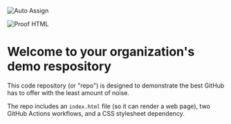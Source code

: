 ![Auto Assign](https://github.com/denmornekaar2/demo-repository/actions/workflows/auto-assign.yml/badge.svg)

![Proof HTML](https://github.com/denmornekaar2/demo-repository/actions/workflows/proof-html.yml/badge.svg)

# Welcome to your organization's demo respository
This code repository (or "repo") is designed to demonstrate the best GitHub has to offer with the least amount of noise.

The repo includes an `index.html` file (so it can render a web page), two GitHub Actions workflows, and a CSS stylesheet dependency.
